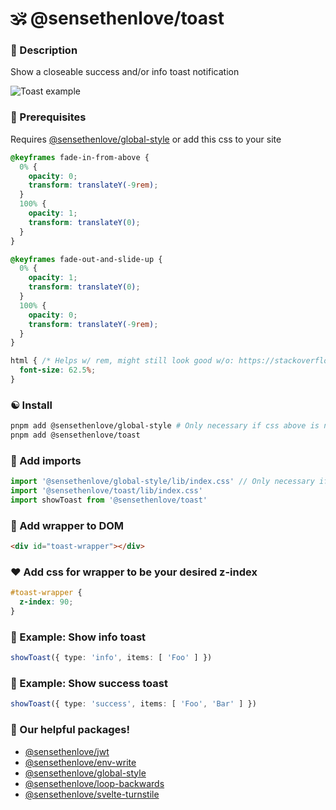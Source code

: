 # 🕉 @sensethenlove/toast


### 🙏 Description
Show a closeable success and/or info toast notification

![Toast example](https://sensethenlove.com/cdn-cgi/imagedelivery/awgX85h4ifgiJaXRhZTMNw/85083571-c1d7-4d22-3459-cd62dbb50700/public)

### 💎 Prerequisites
Requires [@sensethenlove/global-style](https://github.com/sensethenlove/global-style) or add this css to your site
```css
@keyframes fade-in-from-above {
  0% {
    opacity: 0;
    transform: translateY(-9rem);
  }
  100% {
    opacity: 1;
    transform: translateY(0);
  }
}

@keyframes fade-out-and-slide-up {
  0% {
    opacity: 1;
    transform: translateY(0);
  }
  100% {
    opacity: 0;
    transform: translateY(-9rem);
  }
}

html { /* Helps w/ rem, might still look good w/o: https://stackoverflow.com/questions/59920538  */
  font-size: 62.5%;
}
```

### ☯️ Install
```bash
pnpm add @sensethenlove/global-style # Only necessary if css above is not present
pnpm add @sensethenlove/toast
```

### 💛 Add imports
```ts
import '@sensethenlove/global-style/lib/index.css' // Only necessary if css above is not present
import '@sensethenlove/toast/lib/index.css'
import showToast from '@sensethenlove/toast'
```

### 🧡 Add wrapper to DOM
```html
<div id="toast-wrapper"></div>
```

### ❤️ Add css for wrapper to be your desired z-index
```css
#toast-wrapper {
  z-index: 90;
}
```

### 💙 Example: Show info toast
```ts
showToast({ type: 'info', items: [ 'Foo' ] })
```

### 💚 Example: Show success toast
```ts
showToast({ type: 'success', items: [ 'Foo', 'Bar' ] })
```

### 💖 Our helpful packages!
* [@sensethenlove/jwt](https://www.npmjs.com/package/@sensethenlove/jwt)
* [@sensethenlove/env-write](https://www.npmjs.com/package/@sensethenlove/env-write)
* [@sensethenlove/global-style](https://www.npmjs.com/package/@sensethenlove/global-style)
* [@sensethenlove/loop-backwards](https://www.npmjs.com/package/@sensethenlove/loop-backwards)
* [@sensethenlove/svelte-turnstile](https://www.npmjs.com/package/@sensethenlove/svelte-turnstile)
